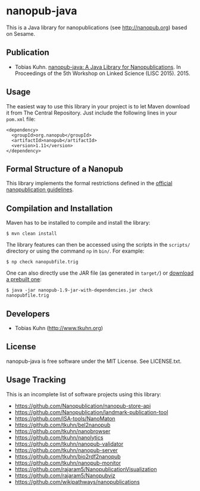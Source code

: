 nanopub-java
============

This is a Java library for nanopublications (see http://nanopub.org) based on
Sesame.


Publication
-----------

- Tobias Kuhn.  [nanopub-java: A Java Library for
  Nanopublications](http://arxiv.org/pdf/1508.04977.pdf). In Proceedings of the
  5th Workshop on Linked Science (LISC 2015). 2015.


Usage
-----

The easiest way to use this library in your project is to let Maven download it
from The Central Repository. Just include the following lines in your `pom.xml`
file:

    <dependency>
      <groupId>org.nanopub</groupId>
      <artifactId>nanopub</artifactId>
      <version>1.11</version>
    </dependency>


Formal Structure of a Nanopub
-----------------------------

This library implements the formal restrictions defined in the [official
nanopublication guidelines](http://nanopub.org/guidelines/working_draft/).


Compilation and Installation
----------------------------

Maven has to be installed to compile and install the library:

    $ mvn clean install

The library features can then be accessed using the scripts in the `scripts/`
directory or using the command `np` in `bin/`. For example:

    $ np check nanopubfile.trig

One can also directly use the JAR file (as generated in `target/`) or [download
a prebuilt one](https://github.com/Nanopublication/nanopub-java/releases):

    $ java -jar nanopub-1.9-jar-with-dependencies.jar check nanopubfile.trig


Developers
----------

- Tobias Kuhn (http://www.tkuhn.org)


License
-------

nanopub-java is free software under the MIT License. See LICENSE.txt.


Usage Tracking
--------------

This is an incomplete list of software projects using this library:

- https://github.com/Nanopublication/nanopub-store-api
- https://github.com/Nanopublication/landmark-publication-tool
- https://github.com/ISA-tools/NanoMaton
- https://github.com/tkuhn/bel2nanopub
- https://github.com/tkuhn/nanobrowser
- https://github.com/tkuhn/nanolytics
- https://github.com/tkuhn/nanopub-validator
- https://github.com/tkuhn/nanopub-server
- https://github.com/tkuhn/bio2rdf2nanopub
- https://github.com/tkuhn/nanopub-monitor
- https://github.com/rajaram5/NanopublicationVisualization
- https://github.com/rajaram5/Nanopubviz
- https://github.com/wikipathways/nanopublications

